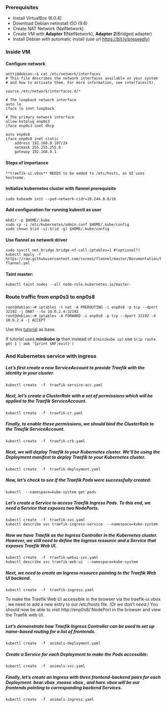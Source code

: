 ### Prerequisites

 - Install VirtualBox (6.0.4)
 - Download Debian netinstall ISO (9.6)
 - Create NAT Network (NatNetwork)
 - Create VM with **Adapter 1**(NatNetwork), **Adapter 2**(Bridged adapter)
 - Install Debian with automatic install (use url https://bit.ly/preseedly)

### Inside VM

#### Configure network

    antti@debian:~$ cat /etc/network/interfaces
    # This file describes the network interfaces available on your system
    # and how to activate them. For more information, see interfaces(5).
    
    source /etc/network/interfaces.d/*
    
    # The loopback network interface
    auto lo
    iface lo inet loopback
    
    # The primary network interface
    allow-hotplug enp0s3
    iface enp0s3 inet dhcp
    
    auto enp0s8
    iface enp0s8 inet static
        address 192.168.0.107/24
        netmask 255.255.255.0
        gateway 192.168.0.1

#### Steps of importance
    **traefik-ui.vbox** NEEDS to be added to /etc/hosts, as UI uses hostname.

#### Initialize kubernetes cluster with flannel prerequisite

    sudo kubeadm init --pod-network-cidr=10.244.0.0/16

#### Add configuration for running kubectl as user

    mkdir -p $HOME/.kube
    sudo cp -i /etc/kubernetes/admin.conf $HOME/.kube/config
    sudo chown $(id -u):$(id -g) $HOME/.kube/config

#### Use flannel as network driver

    sudo sysctl net.bridge.bridge-nf-call-iptables=1 #(optional?)
    kubectl apply -f https://raw.githubusercontent.com/coreos/flannel/master/Documentation/kube-flannel.yml

#### Taint master:

    kubectl taint nodes --all node-role.kubernetes.io/master-

### Route traffic from enp0s3 to enp0s8

    root@debian:~# iptables -t nat -A PREROUTING -i enp0s8 -p tcp --dport 32192 -j DNAT --to 10.0.2.4:32192
    root@debian:~# iptables -A FORWARD -i enp0s8 -p tcp --dport 32192 -d 10.0.2.4 -j ACCEPT

Use this [tutorial](https://supergiant.io/blog/using-traefik-as-ingress-controller-for-your-kubernetes-cluster/) as base.

If tutorial uses **minikube ip** then instead of
`$(minikube ip)` use `$(ip route get 1 | awk '{print $NF;exit}')`

### And Kubernetes service with ingress

##### Let’s first create a new ServiceAccount to provide Traefik with the identity in your cluster. 

    kubectl create  -f  traefik-service-acc.yaml
##### Next, let’s create a ClusterRole with a set of permissions which will be applied to the Traefik ServiceAccount.

    kubectl create  -f  traefik-cr.yaml
#####  Finally, to enable these permissions, we should bind the ClusterRole to the Traefik ServiceAccount.

    kubectl create  -f  traefik-crb.yaml
##### Next, we will deploy Traefik to your Kubernetes cluster. We’ll be using the Deployment manifest to deploy Traefik to your Kubernetes cluster.

    kubectl create  -f  traefik-deployment.yaml
##### Now, let’s check to see if the Traefik Pods were successfully created:

    kubectl  --namespace=kube-system get pods
##### Let’s create a Service to access Traefik Ingress Pods. To this end, we need a Service that exposes two NodePorts.

    kubectl create  -f  traefik-svc.yaml
    kubectl describe svc traefik-ingress-service  --namespace=kube-system
    
##### Now we have Traefik as the Ingress Controller in the Kubernetes cluster. However, we still need to define the Ingress resource and a Service that exposes Traefik Web UI.

    kubectl create  -f  traefik-webui-svc.yaml
    kubectl describe svc traefik-web-ui  --namespace=kube-system
##### Next, we need to create an Ingress resource pointing to the Traefik Web UI backend.

    kubectl create  -f  traefik-ingress.yaml

To make the Traefik Web UI accessible in the browser via the traefik-ui.vbox , we need to add a new entry to our /etc/hosts file. *(Or we don't need.)*
You should now be able to visit http://enp0s8/:NodePort in the browser and view the Traefik web UI.

##### Let’s demonstrate how Traefik Ingress Controller can be used to set up name-based routing for a list of frontends.

    kubectl create  -f  animals-deployment.yaml
##### Create a Service for each Deployment to make the Pods accessible:

    kubectl create  -f  animals-svc.yaml
##### Finally, let’s create an Ingress with three frontend-backend pairs for each Deployment. bear.vbox ,moose.vbox , and hare.vbox will be our frontends pointing to corresponding backend Services.

    kubectl create  -f  animals-ingress.yaml
